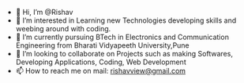- 👋 Hi, I’m @Rishav
- 👀 I’m interested in Learning new Technologies developing skills and weebing around with coding.
- 🌱 I’m currently pursuing BTech in Electronics and Communication Engineering from Bharati Vidyapeeth University,Pune
- 💞️ I’m looking to collaborate on Projects such as making Softwares, Developing Applications, Coding, Web Development
- 📫 How to reach me on mail: rishavview@gmail.com

<!---
Rishu2607/Rishu2607 is a ✨ special ✨ repository because its `README.md` (this file) appears on your GitHub profile.
You can click the Preview link to take a look at your changes.
--->
